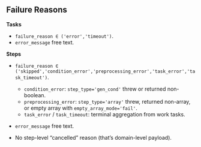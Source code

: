 
## Failure Reasons

**Tasks**

* `failure_reason ∈ ('error','timeout')`.
* `error_message` free text.

**Steps**

* `failure_reason ∈ ('skipped','condition_error','preprocessing_error','task_error','task_timeout')`.

  * `condition_error`: `step_type='gen_cond'` threw or returned non-boolean.
  * `preprocessing_error`: `step_type='array'` threw, returned non-array, or empty array with `empty_array_mode='fail'`.
  * `task_error` / `task_timeout`: terminal aggregation from work tasks.
* `error_message` free text.
* No step-level “cancelled” reason (that’s domain-level payload).
